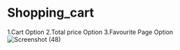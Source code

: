 # Shopping_cart
1.Cart Option
2.Total price Option
3.Favourite Page Option
![Screenshot (48)](https://user-images.githubusercontent.com/102378038/199219781-b80acc8e-432e-4319-9f43-22a6e44c09ac.png)
